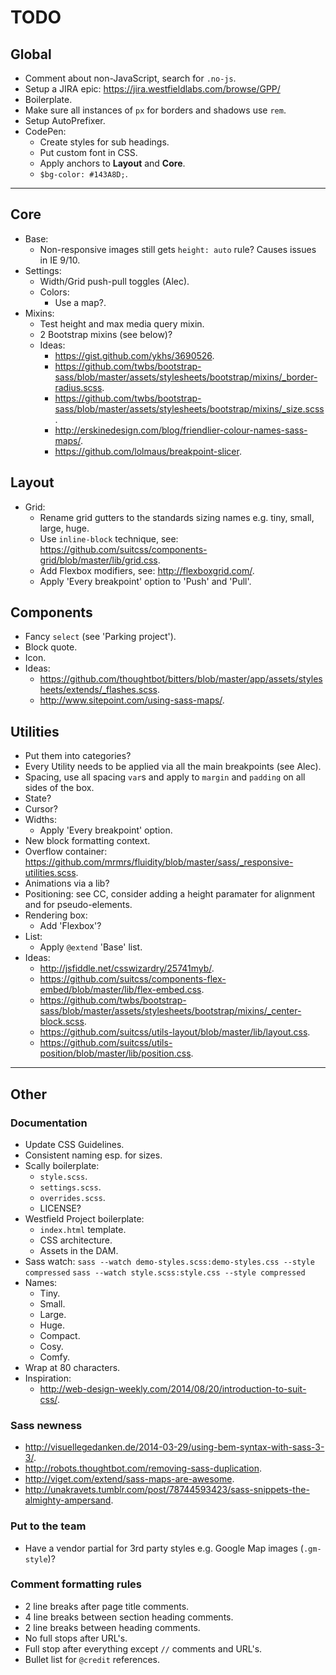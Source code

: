 # TODO

## Global

- Comment about non-JavaScript, search for `.no-js`.
- Setup a JIRA epic: <https://jira.westfieldlabs.com/browse/GPP/>
- Boilerplate.
- Make sure all instances of `px` for borders and shadows use `rem`.
- Setup AutoPrefixer.
- CodePen:
  - Create styles for sub headings.
  - Put custom font in CSS.
  - Apply anchors to **Layout** and **Core**.
  - `$bg-color: #143A8D;`.


---


## Core

- Base:
  - Non-responsive images still gets `height: auto` rule? Causes issues in IE 9/10.
- Settings:
  - Width/Grid push-pull toggles (Alec).
  - Colors:
    - Use a map?.
- Mixins:
  - Test height and max media query mixin.
  - 2 Bootstrap mixins (see below)?
  - Ideas:
    - <https://gist.github.com/ykhs/3690526>.
    - <https://github.com/twbs/bootstrap-sass/blob/master/assets/stylesheets/bootstrap/mixins/_border-radius.scss>.
    - <https://github.com/twbs/bootstrap-sass/blob/master/assets/stylesheets/bootstrap/mixins/_size.scss>.
    - <http://erskinedesign.com/blog/friendlier-colour-names-sass-maps/>.
    - <https://github.com/lolmaus/breakpoint-slicer>.

## Layout

- Grid:
  - Rename grid gutters to the standards sizing names e.g. tiny, small, large, huge.
  - Use `inline-block` technique, see: <https://github.com/suitcss/components-grid/blob/master/lib/grid.css>.
  - Add Flexbox modifiers, see: <http://flexboxgrid.com/>.
  - Apply 'Every breakpoint' option to 'Push' and 'Pull'.

## Components

- Fancy `select` (see 'Parking project').
- Block quote.
- Icon.
- Ideas:
  - <https://github.com/thoughtbot/bitters/blob/master/app/assets/stylesheets/extends/_flashes.scss>.
  - <http://www.sitepoint.com/using-sass-maps/>.

## Utilities

- Put them into categories?
- Every Utility needs to be applied via all the main breakpoints (see Alec).
- Spacing, use all spacing `var`s and apply to `margin` and `padding` on all sides of the box.
- State?
- Cursor?
- Widths:
  - Apply 'Every breakpoint' option.
- New block formatting context.
- Overflow container: <https://github.com/mrmrs/fluidity/blob/master/sass/_responsive-utilities.scss>.
- Animations via a lib?
- Positioning: see CC, consider adding a height paramater for alignment and for pseudo-elements.
- Rendering box:
  - Add 'Flexbox'?
- List:
  - Apply `@extend` 'Base' list.
- Ideas:
  - <http://jsfiddle.net/csswizardry/25741myb/>.
  - <https://github.com/suitcss/components-flex-embed/blob/master/lib/flex-embed.css>.
  - <https://github.com/twbs/bootstrap-sass/blob/master/assets/stylesheets/bootstrap/mixins/_center-block.scss>.
  - <https://github.com/suitcss/utils-layout/blob/master/lib/layout.css>.
  - <https://github.com/suitcss/utils-position/blob/master/lib/position.css>.


---


## Other

### Documentation

- Update CSS Guidelines.
- Consistent naming esp. for sizes.
- Scally boilerplate:
  - `style.scss`.
  - `settings.scss`.
  - `overrides.scss`.
  - LICENSE?
- Westfield Project boilerplate:
  - `index.html` template.
  - CSS architecture.
  - Assets in the DAM.
- Sass watch:
  `sass --watch demo-styles.scss:demo-styles.css --style compressed`
  `sass --watch style.scss:style.css --style compressed`
- Names:
  - Tiny.
  - Small.
  - Large.
  - Huge.
  - Compact.
  - Cosy.
  - Comfy.
- Wrap at 80 characters.
- Inspiration:
  - <http://web-design-weekly.com/2014/08/20/introduction-to-suit-css/>.

### Sass newness

- <http://visuellegedanken.de/2014-03-29/using-bem-syntax-with-sass-3-3/>.
- <http://robots.thoughtbot.com/removing-sass-duplication>.
- <http://viget.com/extend/sass-maps-are-awesome>.
- <http://unakravets.tumblr.com/post/78744593423/sass-snippets-the-almighty-ampersand>.

### Put to the team

- Have a vendor partial for 3rd party styles e.g. Google Map images (`.gm-style`)?

### Comment formatting rules

- 2 line breaks after page title comments.
- 4 line breaks between section heading comments.
- 2 line breaks between heading comments.
- No full stops after URL's.
- Full stop after everything except `//` comments and URL's.
- Bullet list for `@credit` references.